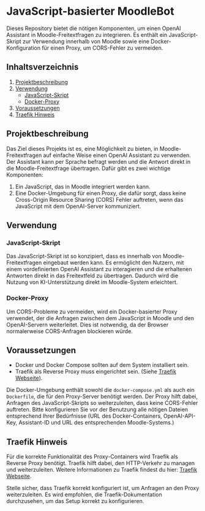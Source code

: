 # JavaScript-basierter MoodleBot

Dieses Repository bietet die nötigen Komponenten, um einen OpenAI Assistant in Moodle-Freitextfragen zu integrieren. Es enthält ein JavaScript-Skript zur Verwendung innerhalb von Moodle sowie eine Docker-Konfiguration für einen Proxy, um CORS-Fehler zu vermeiden.

## Inhaltsverzeichnis

1. [Projektbeschreibung](#projektbeschreibung)
2. [Verwendung](#verwendung)
   - [JavaScript-Skript](#javascript-skript)
   - [Docker-Proxy](#docker-proxy)
3. [Voraussetzungen](#voraussetzungen)
4. [Traefik Hinweis](#traefik-hinweis)


## Projektbeschreibung

Das Ziel dieses Projekts ist es, eine Möglichkeit zu bieten, in Moodle-Freitextfragen auf einfache Weise einen OpenAI Assistant zu verwenden. Der Assistant kann per Sprache befragt werden und die Antwort direkt in die Moodle-Freitextfrage übertragen. Dafür gibt es zwei wichtige Komponenten:

1. Ein JavaScript, das in Moodle integriert werden kann.
2. Eine Docker-Umgebung für einen Proxy, die dafür sorgt, dass keine Cross-Origin Resource Sharing (CORS) Fehler auftreten, wenn das JavaScript mit dem OpenAI-Server kommuniziert.

## Verwendung

### JavaScript-Skript

Das JavaScript-Skript ist so konzipiert, dass es innerhalb von Moodle-Freitextfragen eingebaut werden kann. Es ermöglicht den Nutzern, mit einem vordefinierten OpenAI Assistant zu interagieren und die erhaltenen Antworten direkt in das Freitextfeld zu übertragen. Dadurch wird die Nutzung von KI-Unterstützung direkt im Moodle-System erleichtert.

### Docker-Proxy

Um CORS-Probleme zu vermeiden, wird ein Docker-basierter Proxy verwendet, der die Anfragen zwischen dem JavaScript in Moodle und den OpenAI-Servern weiterleitet. Dies ist notwendig, da der Browser normalerweise CORS-Anfragen blockieren würde.

## Voraussetzungen

- Docker und Docker Compose sollten auf dem System installiert sein.
- Traefik als Reverse Proxy muss eingerichtet sein. (Siehe [Traefik Webseite](https://traefik.io/)).


Die Docker-Umgebung enthält sowohl die `docker-compose.yml` als auch ein `Dockerfile`, die für den Proxy-Server benötigt werden. Der Proxy hilft dabei, Anfragen des JavaScript-Skripts so weiterzuleiten, dass keine CORS-Fehler auftreten. Bitte konfigurieren Sie vor der Benutzung alle nötigen Dateien entsprechend Ihrer Bedürfnisse (URL des Docker-Containers, OpenAI-API-Key, Assistant-ID und URL des entsprechenden Moodle-Systems.)

## Traefik Hinweis

Für die korrekte Funktionalität des Proxy-Containers wird Traefik als Reverse Proxy benötigt. Traefik hilft dabei, den HTTP-Verkehr zu managen und weiterzuleiten. Weitere Informationen zu Traefik findest du hier: [Traefik Webseite](https://traefik.io/).

Stelle sicher, dass Traefik korrekt konfiguriert ist, um Anfragen an den Proxy weiterzuleiten. Es wird empfohlen, die Traefik-Dokumentation durchzusehen, um das Setup korrekt zu konfigurieren.


